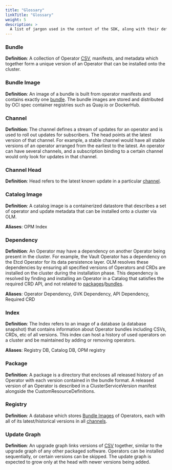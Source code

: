 ```yaml
---
title: "Glossary"
linkTitle: "Glossary"
weight: 5
description: >
  A list of jargon used in the context of the SDK, along with their definitions.
---
```


### Bundle

**Definition**: A collection of Operator [CSV](/docs/concepts/crds/clusterserviceversion), manifests, and metadata which together form a unique version of an Operator that can be installed onto the cluster. 

### Bundle Image

**Definition**: An image of a bundle is built from operator manifests and contains exactly one [bundle](#bundle). The bundle images are stored and distributed by OCI spec container registries such as Quay.io or DockerHub.

### Channel

**Definition**: The channel defines a stream of updates for an operator and is used to roll out updates for subscribers. The head points at the latest version of that channel. For example, a stable channel would have all stable versions of an operator arranged from the earliest to the latest. An operator can have several channels, and a subscription binding to a certain channel would only look for updates in that channel.

### Channel Head

**Definition**: Head refers to the latest known update in a particular [channel](#channel).

### Catalog Image

**Definition**: A catalog image is a containerized datastore that describes a set of operator and update metadata that can be installed onto a cluster via OLM.

**Aliases**: OPM Index

### Dependency

**Definition**: An Operator may have a dependency on another Operator being present in the cluster. For example, the Vault Operator has a dependency on the Etcd Operator for its data persistence layer. OLM resolves these dependencies by ensuring all specified versions of Operators and CRDs are installed on the cluster during the installation phase. This dependency is resolved by finding and installing an Operator in a Catalog that satisfies the required CRD API, and not related to [packages](#package)/[bundles](#bundle).

**Aliases**: Operator Dependency, GVK Dependency, API Dependency, Required CRD

### Index

**Definition**: The Index refers to an image of a database (a database snapshot) that contains information about Operator bundles including CSVs, CRDs, etc of all versions. This index can host a history of used operators on a cluster and be maintained by adding or removing operators.

**Aliases**: Registry DB, Catalog DB, OPM registry

### Package

**Definition**: A package is a directory that encloses all released history of an Operator with each version contained
 in the bundle format. A released version of an Operator is described in a ClusterServiceVersion manifest alongside the CustomResourceDefinitions.

### Registry

**Definition**: A database which stores [Bundle Images](#bundle-image) of Operators, each with all of its latest/historical versions in all [channels](#channel).

### Update Graph

**Definition**: An upgrade graph links versions of [CSV](/docs/concepts/crds/clusterserviceversion) together, similar to the upgrade graph of any other packaged software. Operators can be installed sequentially, or certain versions can be skipped. The update graph is expected to grow only at the head with newer versions being added.